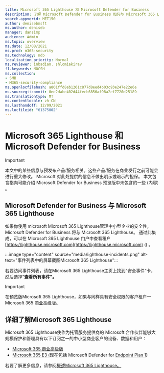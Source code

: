 ```yaml
---
title: Microsoft 365 Lighthouse 和 Microsoft Defender for Business
description: 了解 Microsoft Defender for Business 如何与 Microsoft 365 Lighthouse
search.appverid: MET150
author: denisebmsft
ms.author: deniseb
manager: dansimp
audience: Admin
ms.topic: overview
ms.date: 12/08/2021
ms.prod: m365-security
ms.technology: mdb
localization_priority: Normal
ms.reviewer: inbadian, shlomiakirav
f1.keywords: NOCSH
ms.collection:
- SMB
- M365-security-compliance
ms.openlocfilehash: a801ffd8eb1261c877d8eed4b03c93e247e22e6e
ms.sourcegitcommit: 0ee2dabe402d44fecb6856af98a2ef7720d25189
ms.translationtype: MT
ms.contentlocale: zh-CN
ms.lasthandoff: 12/09/2021
ms.locfileid: "61375002"
---
```

# <a name="microsoft-365-lighthouse-and-microsoft-defender-for-business"></a>Microsoft 365 Lighthouse 和 Microsoft Defender for Business

> [!IMPORTANT]
> 本文中的某些信息与预发布产品/服务相关，这些产品/服务在商业发行之前可能会进行重大修改。 Microsoft 对此处提供的信息不做出明示或暗示的担保。 本文包含指向可能介绍 Microsoft Defender for Business 预览版中未包含的一些 (内容) 。

## <a name="microsoft-defender-for-business-integrates-with-microsoft-365-lighthouse"></a>Microsoft Defender for Business 与 Microsoft 365 Lighthouse

如果你使用 microsoft Microsoft 365 Lighthouse管理中小型企业的安全性，Microsoft Defender for Business 将与 Microsoft 365 Lighthouse。 通过此集成，可以在 Microsoft 365 Lighthouse 门户中查看租户 [https://lighthouse.microsoft.com](https://lighthouse.microsoft.com) () 。 

:::image type="content" source="media/lighthouse-incidents.png" alt-text="事件列表中的屏幕截图Microsoft 365 Lighthouse":::

若要访问事件列表，请在Microsoft 365 Lighthouse主页上找到"安全事件"卡，然后选择"**查看所有事件"。** 

> [!IMPORTANT]
> 在预览版Microsoft 365 Lighthouse，如果与同样具有安全权限的客户租户一Microsoft 365 商业高级版。

## <a name="learn-more-about-microsoft-365-lighthouse"></a>详细了解Microsoft 365 Lighthouse

Microsoft 365 Lighthouse使作为托管服务提供商的 Microsoft 合作伙伴能够大规模保护和管理具有以下订阅之一的中小型商业客户的设备、数据和用户：

- [Microsoft 365 商业高级版](../../admin/admin-overview/what-is-microsoft-365.md)
- [Microsoft 365 E3 (](../../enterprise/microsoft-365-overview.md)现在包括 Microsoft Defender for [Endpoint Plan 1](../defender-endpoint/defender-endpoint-plan-1.md)) 

若要了解更多信息，请参阅[概述Microsoft 365 Lighthouse。](../../lighthouse/m365-lighthouse-overview.md)